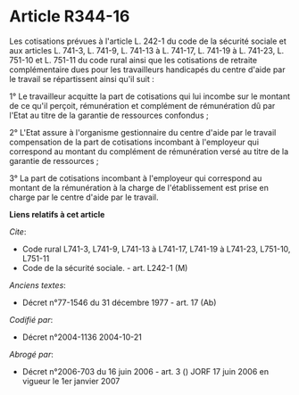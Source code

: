 # Article R344-16

Les cotisations prévues à l'article L. 242-1 du code de la sécurité sociale et aux articles L. 741-3, L. 741-9, L. 741-13 à
L. 741-17, L. 741-19 à L. 741-23, L. 751-10 et L. 751-11 du code rural ainsi que les cotisations de retraite complémentaire
dues pour les travailleurs handicapés du centre d'aide par le travail se répartissent ainsi qu'il suit :

1° Le travailleur acquitte la part de cotisations qui lui incombe sur le montant de ce qu'il perçoit, rémunération et
complément de rémunération dû par l'Etat au titre de la garantie de ressources confondus ;

2° L'Etat assure à l'organisme gestionnaire du centre d'aide par le travail compensation de la part de cotisations incombant
à l'employeur qui correspond au montant du complément de rémunération versé au titre de la garantie de ressources ;

3° La part de cotisations incombant à l'employeur qui correspond au montant de la rémunération à la charge de l'établissement
est prise en charge par le centre d'aide par le travail.

**Liens relatifs à cet article**

_Cite_:

  - Code rural L741-3, L741-9, L741-13 à L741-17, L741-19 à L741-23, L751-10, L751-11
  - Code de la sécurité sociale. - art. L242-1 (M)

_Anciens textes_:

  - Décret n°77-1546 du 31 décembre 1977 - art. 17 (Ab)

_Codifié par_:

  - Décret n°2004-1136 2004-10-21

_Abrogé par_:

  - Décret n°2006-703 du 16 juin 2006 - art. 3 () JORF 17 juin 2006 en vigueur le 1er janvier 2007
